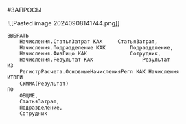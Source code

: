 #ЗАПРОСЫ 

![[Pasted image 20240908141744.png]]
```bsl
ВЫБРАТЬ
	Начисления.СтатьяЗатрат КАК		СтатьяЗатрат,
	Начисления.Подразделение КАК		Подразделение,
	Начисления.ФизЛицо КАК				Сотрудник,
	Начисления.Результат КАК				Результат
ИЗ
	РегистрРасчета.ОсновныеНачисленияРегл КАК Начисления
ИТОГИ
	СУММА(Результат)
ПО
	ОБЩИЕ,
	СтатьяЗатрат,
	Подразделение,
	Сотрудник
```